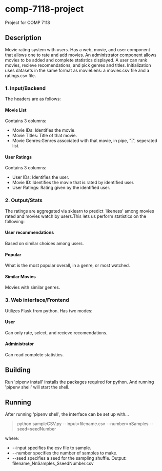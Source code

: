 # comp-7118-project
Project for COMP 7118

## Description
Movie rating system with users. Has a web, movie, and user component that allows one to rate and add movies. An administrator component allows movies to be added and complete statistics displayed. A user can rank movies, recieve recomendations, and pick genres and titles. Initialization uses datasets in the same format as movieLens: a movies.csv file and a ratings.csv file. 

### 1. Input/Backend
The headers are as follows:
#### Movie List
Contains 3 columns:
- Movie IDs: Identifies the movie.
- Movie Titles: Title of that movie.
- Movie Genres:Genres associated with that movie, in pipe, "|", seperated list.
#### User Ratings
Contains 3 columns:
- User IDs: Identifies the user.
- Movie ID: Identifies the movie that is rated by identified user.
- User Ratings: Rating given by the identified user.

### 2. Output/Stats
The ratings are aggregated via sklearn to predict 'likeness' among movies rated and movies watch by users.This lets us perform statistics on the following:
#### User recommendations
Based on similar choices among users.
#### Popular
What is the most popular overall, in a genre, or most watched.
#### Similar Movies
Movies with similar genres.

### 3. Web interface/Frontend
Utilizes Flask from python. Has two modes:
#### User
Can only rate, select, and recieve recomendations.
#### Administrator
Can read complete statistics.

## Building
Run 'pipenv install' installs the packages required for python. And running 'pipenv shell' will start the shell.

## Running
After running 'pipenv shell', the interface can be set up with...

> python sampleCSV.py --input=filename.csv --number=nSamples --seed=seedNumber

where:
- --input specifies the csv file to sample.
- --number specifies the number of samples to make.
- --seed specifies a seed for the sampling shuffle.
Output: filename_NnSamples_SseedNumber.csv


